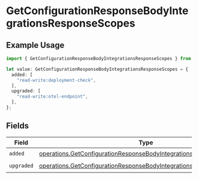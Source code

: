 # GetConfigurationResponseBodyIntegrationsResponseScopes

## Example Usage

```typescript
import { GetConfigurationResponseBodyIntegrationsResponseScopes } from "@vercel/sdk/models/operations";

let value: GetConfigurationResponseBodyIntegrationsResponseScopes = {
  added: [
    "read-write:deployment-check",
  ],
  upgraded: [
    "read-write:otel-endpoint",
  ],
};
```

## Fields

| Field                                                                                                                                                        | Type                                                                                                                                                         | Required                                                                                                                                                     | Description                                                                                                                                                  |
| ------------------------------------------------------------------------------------------------------------------------------------------------------------ | ------------------------------------------------------------------------------------------------------------------------------------------------------------ | ------------------------------------------------------------------------------------------------------------------------------------------------------------ | ------------------------------------------------------------------------------------------------------------------------------------------------------------ |
| `added`                                                                                                                                                      | [operations.GetConfigurationResponseBodyIntegrationsResponseAdded](../../models/operations/getconfigurationresponsebodyintegrationsresponseadded.md)[]       | :heavy_check_mark:                                                                                                                                           | N/A                                                                                                                                                          |
| `upgraded`                                                                                                                                                   | [operations.GetConfigurationResponseBodyIntegrationsResponseUpgraded](../../models/operations/getconfigurationresponsebodyintegrationsresponseupgraded.md)[] | :heavy_check_mark:                                                                                                                                           | N/A                                                                                                                                                          |